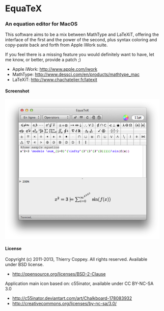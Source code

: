 # EquaTeX
### An equation editor for MacOS

This software aims to be a mix between MathType and LaTeXiT, offering
the interface of the first and the power of the second, plus syntax
coloring and copy-paste back and forth from Apple iWork suite.

If you feel there is a missing feature you would definitely want to
have, let me know, or better, provide a patch ;)

  * Apple iWork: http://www.apple.com/iwork
  * MathType: http://www.dessci.com/en/products/mathtype_mac
  * LaTeXiT: http://www.chachatelier.fr/latexit

#### Screenshot
![Screen Capture](res/ScreenCap.png "Screen Capture")

#### License
Copyright (c) 2011-2013, Thierry Coppey.
All rights reserved. Available under BSD license.
  * http://opensource.org/licenses/BSD-2-Clause

Application main icon based on: c55inator, available under CC BY-NC-SA 3.0
  * http://c55inator.deviantart.com/art/Chalkboard-178083932
  * http://creativecommons.org/licenses/by-nc-sa/3.0/

